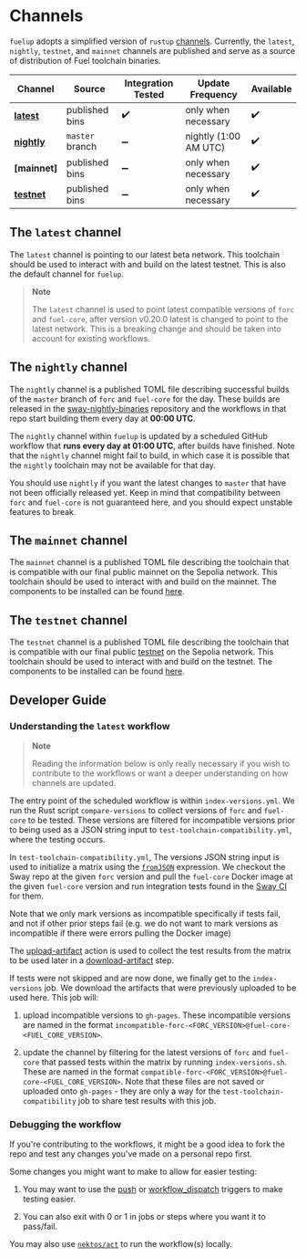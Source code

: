 # Channels

<!-- This section should give an overview of fuelup channels -->
<!-- channels:example:start -->
`fuelup` adopts a simplified version of `rustup` [channels](https://rust-lang.github.io/rustup/concepts/channels.html). Currently, the `latest`, `nightly`, `testnet`, and `mainnet` channels are published and serve as a source of distribution of Fuel toolchain binaries.

| Channel       | Source          | Integration Tested   | Update Frequency         | Available |
| ------------- | --------------- | -------------------- | ------------------------ | --------- |
| **[latest]**  | published bins  | ✔️                    | only when necessary      | ✔️         |
| **[nightly]** | `master` branch | ➖                   | nightly (1:00 AM UTC)    | ✔️         |
| **[mainnet]** | published bins  | ➖                   | only when necessary      | ✔️         |
| **[testnet]** | published bins  | ➖                   | only when necessary      | ✔️         |
<!-- channels:example:end -->

## The `latest` channel

<!-- This section should give an overview of the latest channel -->
<!-- latest:example:start -->
The `latest` channel is pointing to our latest beta network. This toolchain should be used to interact with and build on the latest testnet. This is also the default channel for `fuelup`.
<!-- latest:example:end -->

> **Note**
>
> The `latest` channel is used to point latest compatible versions of `forc` and `fuel-core`, after version v0.20.0 latest is changed to point to the latest network. This is a breaking change and should be taken into account for existing workflows.

## The `nightly` channel

<!-- This section should give an overview of the nightly channel -->
<!-- nightly:example:start -->
The `nightly` channel is a published TOML file describing successful builds of the `master` branch of `forc` and `fuel-core` for the day.
These builds are released in the [sway-nightly-binaries] repository and the workflows in that repo start building them every day at **00:00 UTC**.

The `nightly` channel within `fuelup` is updated by a scheduled GitHub workflow that **runs every day at 01:00 UTC**, after builds have finished.
Note that the `nightly` channel might fail to build, in which case it is possible that the `nightly` toolchain may not be available for that day.

You should use `nightly` if you want the latest changes to `master` that have not been officially released yet.
Keep in mind that compatibility between `forc` and `fuel-core` is not guaranteed here, and you should expect unstable features to break.
<!-- nightly:example:end -->

## The `mainnet` channel

The `mainnet` channel is a published TOML file describing the toolchain that is compatible with our final public mainnet on the Sepolia network. This toolchain should be used to interact with and build on the mainnet. The components to be installed can be found [here](https://github.com/FuelLabs/fuelup/blob/gh-pages/channel-fuel-mainnet.toml).

## The `testnet` channel

The `testnet` channel is a published TOML file describing the toolchain that is compatible with our final public [testnet](https://fuel.mirror.xyz/fztu8P_NJz6k7qLXhaGHX3ArctlQpxsUp87pgRpJ4bE) on the Sepolia network. This toolchain should be used to interact with and build on the testnet. The components to be installed can be found [here](https://github.com/FuelLabs/fuelup/blob/gh-pages/channel-fuel-testnet.toml).

## Developer Guide

### Understanding the `latest` workflow

> **Note**
>
> Reading the information below is only really necessary if you wish to contribute to the workflows or want a deeper understanding on how channels are updated.

The entry point of the scheduled workflow is within `index-versions.yml`. We run the Rust script `compare-versions` to collect versions of `forc` and `fuel-core` to be tested. These versions are filtered for incompatible versions prior to being used as a JSON string input to `test-toolchain-compatibility.yml`, where the testing occurs.

In `test-toolchain-compatibility.yml`, The versions JSON string input is used to initialize a matrix using the [`fromJSON`](https://docs.github.com/en/actions/learn-github-actions/expressions#fromjson) expression. We checkout the Sway repo at the given `forc` version and pull the `fuel-core` Docker image at the given `fuel-core` version and run integration tests found in the [Sway CI](https://github.com/FuelLabs/sway/blob/3bd8eaf4a0f11a3009c9421100cc06c2e897b6c2/.github/workflows/ci.yml#L229-L270) for them.

Note that we only mark versions as incompatible specifically if tests fail, and not if other prior steps fail (e.g. we do not want to mark versions as incompatible if there were errors pulling the Docker image)

The [upload-artifact](https://github.com/actions/upload-artifact) action is used to collect the test results from the matrix to be used later in a [download-artifact](https://github.com/actions/download-artifact) step.

If tests were not skipped and are now done, we finally get to the `index-versions` job. We download the artifacts that were previously uploaded to be used here. This job will:

1. upload incompatible versions to `gh-pages`. These incompatible versions are named in the format `incompatible-forc-<FORC_VERSION>@fuel-core-<FUEL_CORE_VERSION>`.

2. update the channel by filtering for the latest versions of `forc` and `fuel-core` that passed tests within the matrix by running `index-versions.sh`. These are named in the format `compatible-forc-<FORC_VERSION>@fuel-core-<FUEL_CORE_VERSION>`. Note that these files are not saved or uploaded onto `gh-pages` - they are only a way for the `test-toolchain-compatibility` job to share test results with this job.

### Debugging the workflow

If you're contributing to the workflows, it might be a good idea to fork the repo and test any changes you've made on a personal repo first.

Some changes you might want to make to allow for easier testing:

1. You may want to use the [push](https://docs.github.com/en/actions/using-workflows/triggering-a-workflow#using-a-single-event) or [workflow_dispatch](https://docs.github.com/en/actions/using-workflows/triggering-a-workflow#defining-inputs-for-manually-triggered-workflows) triggers to make testing easier.

2. You can also exit with 0 or 1 in jobs or steps where you want it to pass/fail.

You may also use [`nektos/act`](https://github.com/nektos/act) to run the workflow(s) locally.

[sway-nightly-binaries]: https://github.com/FuelLabs/sway-nightly-binaries/releases
[latest]: #the-latest-channel
[nightly]: #the-nightly-channel
[testnet]: #the-testnet-channel

